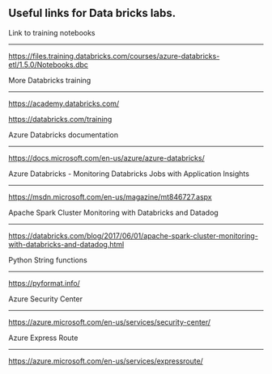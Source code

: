 Useful links for Data bricks labs.
----------------------------------


Link to training notebooks

--------------------------

https://files.training.databricks.com/courses/azure-databricks-etl/1.5.0/Notebooks.dbc





More Databricks training

-------------------------

https://academy.databricks.com/

https://databricks.com/training



Azure Databricks documentation

------------------------------

https://docs.microsoft.com/en-us/azure/azure-databricks/



Azure Databricks - Monitoring Databricks Jobs with Application Insights

-----------------------------------------------------------------------

https://msdn.microsoft.com/en-us/magazine/mt846727.aspx



Apache Spark Cluster Monitoring with Databricks and Datadog

-----------------------------------------------------------

https://databricks.com/blog/2017/06/01/apache-spark-cluster-monitoring-with-databricks-and-datadog.html



Python String functions

-----------------------

https://pyformat.info/



Azure Security Center

---------------------

https://azure.microsoft.com/en-us/services/security-center/



Azure Express Route

-------------------

https://azure.microsoft.com/en-us/services/expressroute/

